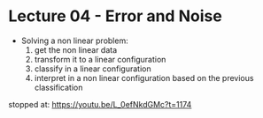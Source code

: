 # Lecture 04 - Error and Noise

- Solving a non linear problem:
    1. get the non linear data
    2. transform it to a linear configuration
    3. classify in a linear configuration
    4. interpret in a non linear configuration based on the previous classification

stopped at:
 https://youtu.be/L_0efNkdGMc?t=1174
